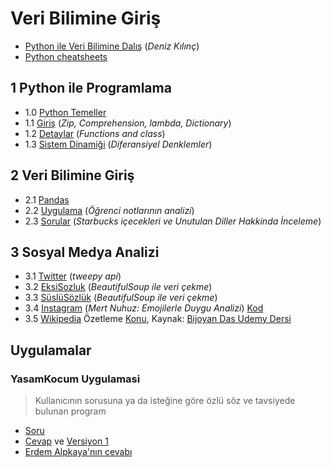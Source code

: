 # Veri Bilimine Giriş
 - [Python ile Veri Bilimine Dalış](https://medium.com/deep-learning-turkiye/python-ile-veri-bilimine-dalış-3f069260ebda) (_Deniz Kılınç_)
 - [Python cheatsheets](http://ehmatthes.github.io/pcc/cheatsheets/README.html)

## 1 Python ile Programlama
 - 1.0 [Python Temeller](https://nbviewer.jupyter.org/github/uzay00/KaVe-Egitim/blob/master/VeriBilimi/0%20-%20Python%20Temeller.ipynb)
 - 1.1 [Giriş](https://nbviewer.jupyter.org/github/uzay00/KaVe-Egitim/blob/master/VeriBilimi/1a%20-%20Python%20ile%20Programlamaya%20Giriş.ipynb) (_Zip, Comprehension, lambda, Dictionary_)
 - 1.2 [Detaylar](https://nbviewer.jupyter.org/github/uzay00/KaVe-Egitim/blob/master/VeriBilimi/1b%20-%20Very%20First%20Lecture%20%20-%20Python%20Programming.ipynb) (_Functions and class_)
 - 1.3 [Sistem Dinamiği](https://uzay00.github.io/kahve/dersler/yapayzeka/ders9/) (_Diferansiyel Denklemler_)

## 2 Veri Bilimine Giriş
 - 2.1 [Pandas](https://nbviewer.jupyter.org/github/uzay00/KaVe-Egitim/blob/master/VeriBilimi/2a%20-%20Intro%20to%20Data%20Analysis%20with%20Pandas.ipynb)
 - 2.2 [Uygulama](https://nbviewer.jupyter.org/github/uzay00/KaVe-Egitim/blob/master/VeriBilimi/2b%20-%20Veri%20Bilimi%20Uygulamasi.ipynb) (_Öğrenci notlarının analizi_)
 - 2.3 [Sorular](https://nbviewer.jupyter.org/github/uzay00/KaVe-Egitim/blob/master/VeriBilimi/2c%20-%20Veri%20Bilimi%20Sorulari.ipynb) (_Starbucks içecekleri ve Unutulan Diller Hakkinda İnceleme_)

## 3 Sosyal Medya Analizi
 - 3.1 [Twitter](https://nbviewer.jupyter.org/github/uzay00/KaVe-Egitim/blob/master/VeriBilimi/3%20-%20Twitter%20Verisini%20inceleme.ipynb) (_tweepy api_)
 - 3.2 [EksiSozluk](https://nbviewer.jupyter.org/github/uzay00/KaVe-Egitim/blob/master/VeriBilimi/3b%20-%20EksiSozluk%20Veri%20Cekme.ipynb) (_BeautifulSoup ile veri çekme_)
 - 3.3 [SüslüSözlük](https://nbviewer.jupyter.org/github/uzay00/KaVe-Egitim/blob/master/VeriBilimi/3d%20-%20Süslü%20Sözlük%27den%20Veri%20Çekme.ipynb) (_BeautifulSoup ile veri çekme_)
 - 3.4 [Instagram](https://caylakyazilimci.com/post/python-emojilerle-instagram-uzerinden-duygu-analizi) (_Mert Nuhuz: Emojilerle Duygu Analizi_) [Kod](https://nbviewer.jupyter.org/github/MertNuhuz/InstagramPythonCrawler/blob/master/InstaCrawler.ipynb)
 - 3.5 [Wikipedia](https://nbviewer.jupyter.org/github/uzay00/KaVe-Egitim/blob/master/VeriBilimi/3c%20-%20Wikipedia%20Ozetleme.ipynb) Özetleme [Konu](https://nbviewer.jupyter.org/github/uzay00/KaVe-Egitim/blob/master/VeriBilimi/3c%20-%20Wikipeadi%20Ozetleme.pdf), Kaynak: [Bijoyan Das Udemy Dersi](https://www.udemy.com/hands-on-natural-language-processing-using-python/)

## Uygulamalar

### YasamKocum Uygulamasi
> Kullanıcının sorusuna ya da isteğine göre özlü söz ve tavsiyede bulunan program

 - [Soru](https://nbviewer.jupyter.org/github/uzay00/KaVe-Egitim/blob/master/VeriBilimi/4a1-%20%28Basitlestirilmis%29%20Yasam%20Kocu%20Uygulamasi%20SORULAR.ipynb)
 - [Cevap](https://github.com/uzay00/KaVe-Egitim/blob/master/VeriBilimi/4a2%20-%20(Basitlestirilmis)%20Yasam%20Kocu%20Uygulamasi%20CEVAPLAR.ipynb) ve [Versiyon 1](https://github.com/uzay00/KaVe-Egitim/blob/master/VeriBilimi/4a3%20-%20(Basitleştirilmiş)%20YasamKocum%20Uygulaması%20--%20versiyon%201%20--.ipynb)
 - [Erdem Alpkaya'nın cevabı](https://github.com/erdemalpkaya/Aphorism-Recommendation)
